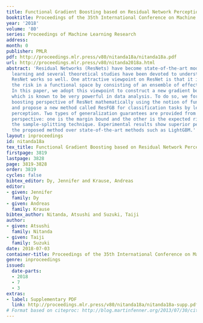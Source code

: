 ```yaml
---
title: Functional Gradient Boosting based on Residual Network Perception
booktitle: Proceedings of the 35th International Conference on Machine Learning
year: '2018'
volume: '80'
series: Proceedings of Machine Learning Research
address: 
month: 0
publisher: PMLR
pdf: http://proceedings.mlr.press/v80/nitanda18a/nitanda18a.pdf
url: http://proceedings.mlr.press/v80/nitanda2018a.html
abstract: 'Residual Networks (ResNets) have become state-of-the-art models in deep
  learning and several theoretical studies have been devoted to understanding why
  ResNet works so well. One attractive viewpoint on ResNet is that it is optimizing
  the risk in a functional space by consisting of an ensemble of effective features.
  In this paper, we adopt this viewpoint to construct a new gradient boosting method,
  which is known to be very powerful in data analysis. To do so, we formalize the
  boosting perspective of ResNet mathematically using the notion of functional gradients
  and propose a new method called ResFGB for classification tasks by leveraging ResNet
  perception. Two types of generalization guarantees are provided from the optimization
  perspective: one is the margin bound and the other is the expected risk bound by
  the sample-splitting technique. Experimental results show superior performance of
  the proposed method over state-of-the-art methods such as LightGBM.'
layout: inproceedings
id: nitanda18a
tex_title: Functional Gradient Boosting based on Residual Network Perception
firstpage: 3819
lastpage: 3828
page: 3819-3828
order: 3819
cycles: false
bibtex_editor: Dy, Jennifer and Krause, Andreas
editor:
- given: Jennifer
  family: Dy
- given: Andreas
  family: Krause
bibtex_author: Nitanda, Atsushi and Suzuki, Taiji
author:
- given: Atsushi
  family: Nitanda
- given: Taiji
  family: Suzuki
date: 2018-07-03
container-title: Proceedings of the 35th International Conference on Machine Learning
genre: inproceedings
issued:
  date-parts:
  - 2018
  - 7
  - 3
extras:
- label: Supplementary PDF
  link: http://proceedings.mlr.press/v80/nitanda18a/nitanda18a-supp.pdf
# Format based on citeproc: http://blog.martinfenner.org/2013/07/30/citeproc-yaml-for-bibliographies/
---
```

